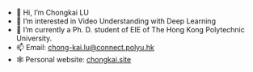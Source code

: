 - 👋 Hi, I’m Chongkai LU
- 👀 I’m interested in Video Understanding with Deep Learning
- 🌱 I’m currently a Ph. D. student of EIE of The Hong Kong Polytechnic University.
- 📫 Email: chong-kai.lu@connect.polyu.hk
- 🕸️ Personal website: [chongkai.site](https://chongkai.site)

<!---
MakeCent/MakeCent is a ✨ special ✨ repository because its `README.md` (this file) appears on your GitHub profile.
You can click the Preview link to take a look at your changes.
--->
